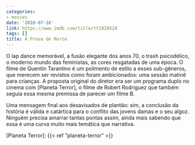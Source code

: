 ```yaml
---
categories:
- movies
date: '2010-07-16'
link: https://www.imdb.com/title/tt1028528
tags: []
title: À Prova de Morte
---
```


O lap dance memorável, a fusão elegante dos anos 70, o trash psicodélico, o moderno mundo das feministas, as cores resgatadas de uma época. O filme de Quentin Tarantino é um polimento de estilo a esses sub-gêneros, que merecem ser revistos como foram ambicionados: uma sessão matinê para crianças. A proposta original do diretor era ser um programa duplo no cinema com [Planeta Terror], o filme de Robert Rodriguez que também seguia essa mesma premissa de parecer um filme B.

Uma mensagem final aos desavisados de plantão: sim, a conclusão da história é válida e catártica para o conflito das jovens damas e o seu algoz. Ninguém precisa amarrar tantas pontas assim, ainda mais sabendo que essa é uma curva muito mais temática que narrativa.

[Planeta Terror]: {{< ref "planeta-terror" >}}